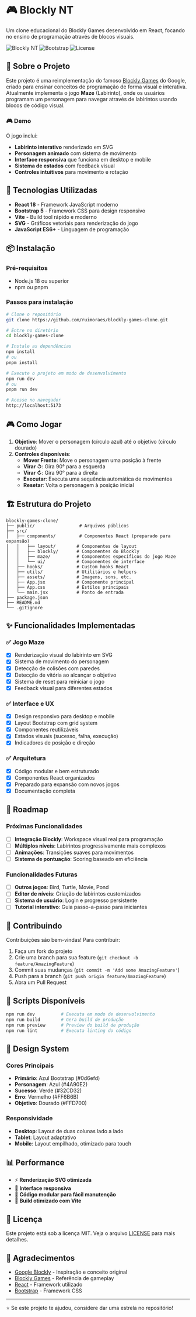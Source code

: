 # 🎮 Blockly NT

Um clone educacional do Blockly Games desenvolvido em React, focando no ensino de programação através de blocos visuais.

![Blockly NT](https://img.shields.io/badge/React-18-blue)
![Bootstrap](https://img.shields.io/badge/Bootstrap-5-purple)
![License](https://img.shields.io/badge/License-MIT-green)

## 🎯 Sobre o Projeto

Este projeto é uma reimplementação do famoso [Blockly Games](https://blockly.games/) do Google, criado para ensinar conceitos de programação de forma visual e interativa. Atualmente implementa o jogo **Maze** (Labirinto), onde os usuários programam um personagem para navegar através de labirintos usando blocos de código visual.

### 🎮 Demo

O jogo inclui:
- **Labirinto interativo** renderizado em SVG
- **Personagem animado** com sistema de movimento
- **Interface responsiva** que funciona em desktop e mobile
- **Sistema de estados** com feedback visual
- **Controles intuitivos** para movimento e rotação

## 🚀 Tecnologias Utilizadas

- **React 18** - Framework JavaScript moderno
- **Bootstrap 5** - Framework CSS para design responsivo
- **Vite** - Build tool rápido e moderno
- **SVG** - Gráficos vetoriais para renderização do jogo
- **JavaScript ES6+** - Linguagem de programação

## 📦 Instalação

### Pré-requisitos
- Node.js 18 ou superior
- npm ou pnpm

### Passos para instalação

```bash
# Clone o repositório
git clone https://github.com/ruimoraes/blockly-games-clone.git

# Entre no diretório
cd blockly-games-clone

# Instale as dependências
npm install
# ou
pnpm install

# Execute o projeto em modo de desenvolvimento
npm run dev
# ou
pnpm run dev

# Acesse no navegador
http://localhost:5173
```

## 🎮 Como Jogar

1. **Objetivo**: Mover o personagem (círculo azul) até o objetivo (círculo dourado)
2. **Controles disponíveis**:
   - **Mover Frente**: Move o personagem uma posição à frente
   - **Virar ↺**: Gira 90° para a esquerda  
   - **Virar ↻**: Gira 90° para a direita
   - **Executar**: Executa uma sequência automática de movimentos
   - **Resetar**: Volta o personagem à posição inicial

## 🏗️ Estrutura do Projeto

```
blockly-games-clone/
├── public/                 # Arquivos públicos
├── src/
│   ├── components/         # Componentes React (preparado para expansão)
│   │   ├── layout/        # Componentes de layout
│   │   ├── blockly/       # Componentes do Blockly
│   │   ├── maze/          # Componentes específicos do jogo Maze
│   │   └── ui/            # Componentes de interface
│   ├── hooks/             # Custom hooks React
│   ├── utils/             # Utilitários e helpers
│   ├── assets/            # Imagens, sons, etc.
│   ├── App.jsx            # Componente principal
│   ├── App.css            # Estilos principais
│   └── main.jsx           # Ponto de entrada
├── package.json
├── README.md
└── .gitignore
```

## ✨ Funcionalidades Implementadas

### ✅ Jogo Maze
- [x] Renderização visual do labirinto em SVG
- [x] Sistema de movimento do personagem
- [x] Detecção de colisões com paredes
- [x] Detecção de vitória ao alcançar o objetivo
- [x] Sistema de reset para reiniciar o jogo
- [x] Feedback visual para diferentes estados

### ✅ Interface e UX
- [x] Design responsivo para desktop e mobile
- [x] Layout Bootstrap com grid system
- [x] Componentes reutilizáveis
- [x] Estados visuais (sucesso, falha, execução)
- [x] Indicadores de posição e direção

### ✅ Arquitetura
- [x] Código modular e bem estruturado
- [x] Componentes React organizados
- [x] Preparado para expansão com novos jogos
- [x] Documentação completa

## 🔮 Roadmap

### Próximas Funcionalidades
- [ ] **Integração Blockly**: Workspace visual real para programação
- [ ] **Múltiplos níveis**: Labirintos progressivamente mais complexos
- [ ] **Animações**: Transições suaves para movimentos
- [ ] **Sistema de pontuação**: Scoring baseado em eficiência

### Funcionalidades Futuras
- [ ] **Outros jogos**: Bird, Turtle, Movie, Pond
- [ ] **Editor de níveis**: Criação de labirintos customizados
- [ ] **Sistema de usuário**: Login e progresso persistente
- [ ] **Tutorial interativo**: Guia passo-a-passo para iniciantes

## 🤝 Contribuindo

Contribuições são bem-vindas! Para contribuir:

1. Faça um fork do projeto
2. Crie uma branch para sua feature (`git checkout -b feature/AmazingFeature`)
3. Commit suas mudanças (`git commit -m 'Add some AmazingFeature'`)
4. Push para a branch (`git push origin feature/AmazingFeature`)
5. Abra um Pull Request

## 📄 Scripts Disponíveis

```bash
npm run dev          # Executa em modo de desenvolvimento
npm run build        # Gera build de produção
npm run preview      # Preview do build de produção
npm run lint         # Executa linting do código
```

## 🎨 Design System

### Cores Principais
- **Primário**: Azul Bootstrap (#0d6efd)
- **Personagem**: Azul (#4A90E2)
- **Sucesso**: Verde (#32CD32)
- **Erro**: Vermelho (#FF6B6B)
- **Objetivo**: Dourado (#FFD700)

### Responsividade
- **Desktop**: Layout de duas colunas lado a lado
- **Tablet**: Layout adaptativo
- **Mobile**: Layout empilhado, otimizado para touch

## 📊 Performance

- ⚡ **Renderização SVG otimizada**
- 📱 **Interface responsiva**
- 🎯 **Código modular para fácil manutenção**
- 🔧 **Build otimizado com Vite**

## 📝 Licença

Este projeto está sob a licença MIT. Veja o arquivo [LICENSE](LICENSE) para mais detalhes.

## 🙏 Agradecimentos

- [Google Blockly](https://developers.google.com/blockly) - Inspiração e conceito original
- [Blockly Games](https://blockly.games/) - Referência de gameplay
- [React](https://reactjs.org/) - Framework utilizado
- [Bootstrap](https://getbootstrap.com/) - Framework CSS

---

⭐ Se este projeto te ajudou, considere dar uma estrela no repositório!

